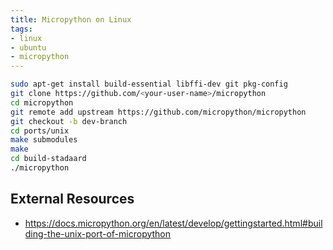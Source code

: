 ```yaml
---
title: Micropython on Linux
tags:
- linux
- ubuntu
- micropython
---
```


```bash
sudo apt-get install build-essential libffi-dev git pkg-config
git clone https://github.com/<your-user-name>/micropython
cd micropython
git remote add upstream https://github.com/micropython/micropython
git checkout -b dev-branch
cd ports/unix
make submodules
make
cd build-stadaard
./micropython
```

## External Resources

* <https://docs.micropython.org/en/latest/develop/gettingstarted.html#building-the-unix-port-of-micropython>